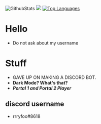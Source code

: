 
![GithubStats](https://github-readme-stats.vercel.app/api?username=mangorifo&show_icons=true&theme=dark&count_private=true)
<a href="http://www.github.com/mangorifo"><img src="https://github-readme-streak-stats.herokuapp.com/?user=mangorifo&stroke=ffffff&background=000000&ring=0891b2&fire=0891b2&currStreakNum=ffffff&currStreakLabel=0891b2&sideNums=ffffff&sideLabels=ffffff&dates=ffffff&hide_border=true" /></a>
<a href="https://github.com/mangorico" align="left"><img src="https://github-readme-stats.vercel.app/api/top-langs/?username=mangorifo&langs_count=10&title_color=0891b2&text_color=ffffff&icon_color=0891b2&bg_color=000000&hide_border=true&locale=en&custom_title=Most%20Used%20Languages" alt="Top Languages" /></a>

# Hello

- Do not ask about my username

# Stuff

- GAVE UP ON MAKING A DISCORD BOT.
- **Dark Mode? What's that?**
- ***Portal 1 and Portal 2 Player***

## discord username 
- rrryfoo#8618
